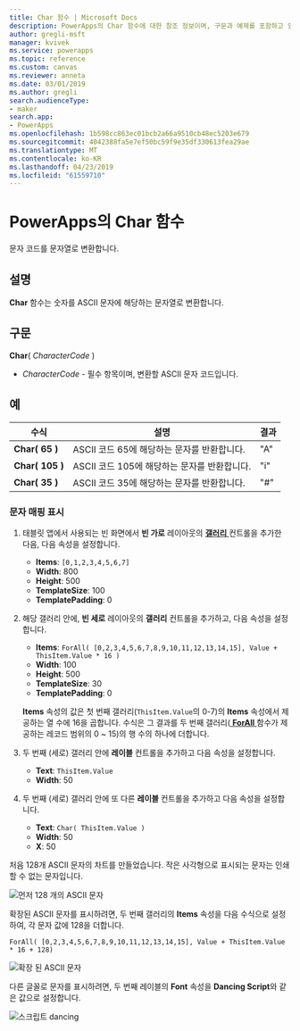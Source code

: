 ```yaml
---
title: Char 함수 | Microsoft Docs
description: PowerApps의 Char 함수에 대한 참조 정보이며, 구문과 예제를 포함하고 있습니다.
author: gregli-msft
manager: kvivek
ms.service: powerapps
ms.topic: reference
ms.custom: canvas
ms.reviewer: anneta
ms.date: 03/01/2019
ms.author: gregli
search.audienceType:
- maker
search.app:
- PowerApps
ms.openlocfilehash: 1b598cc863ec01bcb2a66a9510cb48ec5203e679
ms.sourcegitcommit: 4042388fa5e7ef50bc59f9e35df330613fea29ae
ms.translationtype: MT
ms.contentlocale: ko-KR
ms.lasthandoff: 04/23/2019
ms.locfileid: "61559710"
---
```

# <a name="char-function-in-powerapps"></a>PowerApps의 Char 함수

문자 코드를 문자열로 변환합니다.

## <a name="description"></a>설명

**Char** 함수는 숫자를 ASCII 문자에 해당하는 문자열로 변환합니다.

## <a name="syntax"></a>구문

**Char**( *CharacterCode* )

- *CharacterCode* - 필수 항목이며, 변환할 ASCII 문자 코드입니다.

## <a name="examples"></a>예

| 수식 | 설명 | 결과 |
| --- | --- | --- |
| **Char( 65 )** |ASCII 코드 65에 해당하는 문자를 반환합니다. |"A" |
| **Char( 105 )** |ASCII 코드 105에 해당하는 문자를 반환합니다. |"i" |
| **Char( 35 )** |ASCII 코드 35에 해당하는 문자를 반환합니다. |"#" |

### <a name="display-a-character-map"></a>문자 매핑 표시

1. 태블릿 앱에서 사용되는 빈 화면에서 **빈 가로** 레이아웃의 [ **갤러리** ](../controls/control-gallery.md) 컨트롤을 추가한 다음, 다음 속성을 설정합니다.

    - **Items**: `[0,1,2,3,4,5,6,7]`
    - **Width**: 800
    - **Height**: 500
    - **TemplateSize**: 100
    - **TemplatePadding**: 0

1. 해당 갤러리 안에, **빈 세로** 레이아웃의 **갤러리** 컨트롤을 추가하고, 다음 속성을 설정합니다.

    - **Items**: `ForAll( [0,2,3,4,5,6,7,8,9,10,11,12,13,14,15], Value + ThisItem.Value * 16 )`
    - **Width**: 100
    - **Height**: 500
    - **TemplateSize**: 30
    - **TemplatePadding**: 0

    **Items** 속성의 값은 첫 번째 갤러리(`ThisItem.Value`의 0-7)의 **Items** 속성에서 제공하는 열 수에 16을 곱합니다. 수식은 그 결과를 두 번째 갤러리([ **ForAll** ](function-forall.md) 함수가 제공하는 레코드 범위의 0 ~ 15)의 행 수의 하나에 더합니다.

1. 두 번째 (세로) 갤러리 안에 **레이블** 컨트롤을 추가하고 다음 속성을 설정합니다.

    - **Text**: `ThisItem.Value`
    - **Width**: 50

1. 두 번째 (세로) 갤러리 안에 또 다른 **레이블** 컨트롤을 추가하고 다음 속성을 설정합니다.

    - **Text**: `Char( ThisItem.Value )`
    - **Width**: 50
    - **X**: 50

처음 128개 ASCII 문자의 차트를 만들었습니다. 작은 사각형으로 표시되는 문자는 인쇄할 수 없는 문자입니다.

![먼저 128 개의 ASCII 문자](media/function-char/chart-lower.png)

확장된 ASCII 문자를 표시하려면, 두 번째 갤러리의 **Items** 속성을 다음 수식으로 설정하여, 각 문자 값에 128을 더합니다.

`ForAll( [0,2,3,4,5,6,7,8,9,10,11,12,13,14,15], Value + ThisItem.Value * 16 + 128)`

![확장 된 ASCII 문자](media/function-char/chart-higher.png)

다른 글꼴로 문자를 표시하려면, 두 번째 레이블의 **Font** 속성을 **Dancing Script**와 같은 값으로 설정합니다.

![스크립트 dancing](media/function-char/chart-higher-dancing-script.png)
